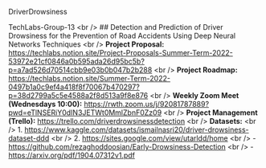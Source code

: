 DriverDrowsiness

TechLabs-Group-13 &lt;br /> ## Detection and Prediction of Driver Drowsiness for the Prevention of Road Accidents Using Deep Neural Networks Techniques &lt;br />  **Project Proposal:** https://techlabs.notion.site/Project-Proposals-Summer-Term-2022-53972e21cf0846a0b595ada26d95bc5b?p=a7ad526d70514cbb9e03b0b047b2b288 &lt;br /> **Project Roadmap:** https://techlabs.notion.site/Summer-Term-2022-0497b1a0c9ef4a418f8f70067b470297?p=38d2799a5c5e4588a2f8d513a9f8e876 &lt;br /> **Weekly Zoom Meet (Wednesdays 10:00):** https://rwth.zoom.us/j/92081787889?pwd=eTlNSERiY0dIN3JETWt0MmlZbnF0Zz09 &lt;br /> **Project Management (Trello):** https://trello.com/driverdrowsinessdetection &lt;br />  **Datasets:** &lt;br />  1. https://www.kaggle.com/datasets/ismailnasri20/driver-drowsiness-dataset-ddd &lt;br />  2. https://sites.google.com/view/utarldd/home &lt;br />      -   https://github.com/rezaghoddoosian/Early-Drowsiness-Detection &lt;br />      -   https://arxiv.org/pdf/1904.07312v1.pdf
